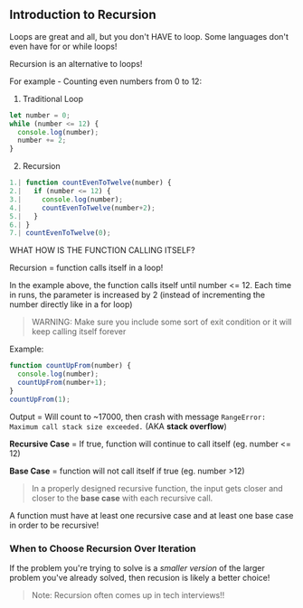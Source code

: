 ## Introduction to Recursion

Loops are great and all, but you don't HAVE to loop. Some languages don't even have for or while loops! 

Recursion is an alternative to loops! 

For example -  Counting even numbers from 0 to 12:
1. Traditional Loop
```javascript
let number = 0;
while (number <= 12) {
  console.log(number);
  number += 2;
}
```
2. Recursion
```javascript
1.| function countEvenToTwelve(number) {
2.|   if (number <= 12) {
3.|     console.log(number);
4.|     countEvenToTwelve(number+2);
5.|   }
6.| }
7.| countEvenToTwelve(0);
```

WHAT HOW IS THE FUNCTION CALLING ITSELF? 

Recursion = function calls itself in a loop!

In the example above, the function calls itself until number <= 12. Each time in runs, the parameter is increased by 2 (instead of incrementing the number directly like in a for loop)

> WARNING: Make sure you include some sort of exit condition or it will keep calling itself forever

Example:
```javascript
function countUpFrom(number) {
  console.log(number);
  countUpFrom(number+1);
}
countUpFrom(1);
```
Output = Will count to ~17000, then crash with message ```RangeError: Maximum call stack size exceeded.``` (AKA **stack overflow**)

**Recursive Case** = If true, function will continue to call itself (eg. number <= 12)

**Base Case** = function will not call itself if true (eg. number >12)

> In a properly designed recursive function, the input gets closer and closer to the **base case** with each recursive call. 

A function must have at least one recursive case and at least one base case in order to be recursive!

### When to Choose Recursion Over Iteration
If the problem you're trying to solve is a *smaller version* of the larger problem you've already solved, then recusion is likely a better choice!

>Note: Recursion often comes up in tech interviews!!